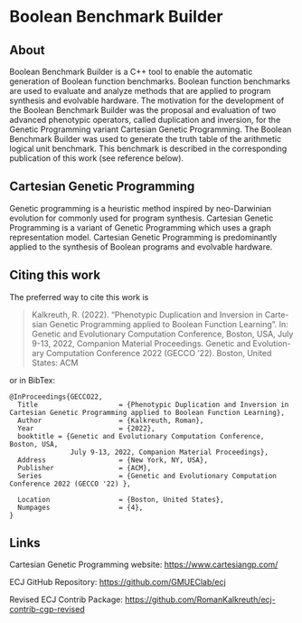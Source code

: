 # Boolean Benchmark Builder 

## About 

Boolean Benchmark Builder is a C++ tool to enable the automatic generation of Boolean function benchmarks. Boolean function benchmarks are used to evaluate and analyze methods that are applied to program synthesis and evolvable hardware. The motivation for the development of the Boolean Benchmark Builder was the proposal and evaluation of two advanced phenotypic operators, called duplication and inversion, for the Genetic Programming variant Cartesian Genetic Programming. The Boolean Benchmark Builder was used to generate the truth table of the arithmetic logical unit benchmark. This benchmark is described in the corresponding publication of this work (see reference below). 

## Cartesian Genetic Programming 

Genetic programming is a heuristic method inspired by neo-Darwinian evolution for commonly used for program synthesis. Cartesian Genetic Programming is a variant of Genetic Programming which uses a graph representation model. Cartesian Genetic Programming is predominantly applied to the synthesis of Boolean programs and evolvable hardware.

## Citing this work

The preferred way to cite this work is

> Kalkreuth, R. (2022). “Phenotypic Duplication and Inversion in Carte-
> sian Genetic Programming applied to Boolean Function Learning”. In:
> Genetic and Evolutionary Computation Conference, Boston, USA, July
> 9-13, 2022, Companion Material Proceedings. Genetic and Evolution-
> ary Computation Conference 2022 (GECCO ’22). Boston, United States:
> ACM

or in BibTex:


```
@InProceedings{GECCO22,
  Title                    = {Phenotypic Duplication and Inversion in Cartesian Genetic Programming applied to Boolean Function Learning},
  Author                   = {Kalkreuth, Roman},
  Year                     = {2022},
  booktitle = {Genetic and Evolutionary Computation Conference, Boston, USA,
               July 9-13, 2022, Companion Material Proceedings},
  Address                  = {New York, NY, USA},
  Publisher                = {ACM},
  Series                   = {Genetic and Evolutionary Computation Conference 2022 (GECCO '22) },

  Location                 = {Boston, United States},
  Numpages                 = {4},
}

```
## Links 

Cartesian Genetic Programming website: https://www.cartesiangp.com/

ECJ GitHub Repository: https://github.com/GMUEClab/ecj

Revised ECJ Contrib Package: https://github.com/RomanKalkreuth/ecj-contrib-cgp-revised
